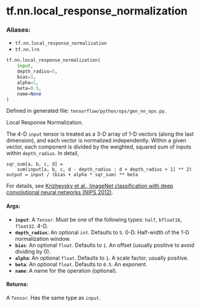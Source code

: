 <div itemscope itemtype="http://developers.google.com/ReferenceObject">
<meta itemprop="name" content="tf.nn.local_response_normalization" />
<meta itemprop="path" content="Stable" />
</div>

# tf.nn.local_response_normalization

### Aliases:

* `tf.nn.local_response_normalization`
* `tf.nn.lrn`

``` python
tf.nn.local_response_normalization(
    input,
    depth_radius=5,
    bias=1,
    alpha=1,
    beta=0.5,
    name=None
)
```



Defined in generated file: `tensorflow/python/ops/gen_nn_ops.py`.

Local Response Normalization.

The 4-D `input` tensor is treated as a 3-D array of 1-D vectors (along the last
dimension), and each vector is normalized independently.  Within a given vector,
each component is divided by the weighted, squared sum of inputs within
`depth_radius`.  In detail,

    sqr_sum[a, b, c, d] =
        sum(input[a, b, c, d - depth_radius : d + depth_radius + 1] ** 2)
    output = input / (bias + alpha * sqr_sum) ** beta

For details, see [Krizhevsky et al., ImageNet classification with deep
convolutional neural networks (NIPS 2012)](http://papers.nips.cc/paper/4824-imagenet-classification-with-deep-convolutional-neural-networks).

#### Args:

* <b>`input`</b>: A `Tensor`. Must be one of the following types: `half`, `bfloat16`, `float32`.
    4-D.
* <b>`depth_radius`</b>: An optional `int`. Defaults to `5`.
    0-D.  Half-width of the 1-D normalization window.
* <b>`bias`</b>: An optional `float`. Defaults to `1`.
    An offset (usually positive to avoid dividing by 0).
* <b>`alpha`</b>: An optional `float`. Defaults to `1`.
    A scale factor, usually positive.
* <b>`beta`</b>: An optional `float`. Defaults to `0.5`. An exponent.
* <b>`name`</b>: A name for the operation (optional).


#### Returns:

A `Tensor`. Has the same type as `input`.
